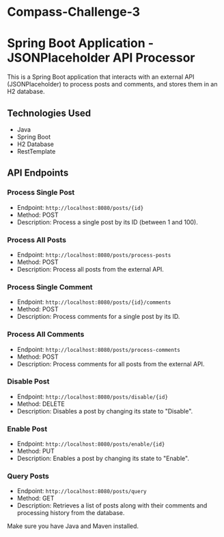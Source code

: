 # Compass-Challenge-3
# Spring Boot Application - JSONPlaceholder API Processor

This is a Spring Boot application that interacts with an external API (JSONPlaceholder) to process posts and comments, and stores them in an H2 database.

## Technologies Used

- Java
- Spring Boot
- H2 Database
- RestTemplate

## API Endpoints

### Process Single Post
- Endpoint: `http://localhost:8080/posts/{id}`
- Method: POST
- Description: Process a single post by its ID (between 1 and 100).

### Process All Posts
- Endpoint: `http://localhost:8080/posts/process-posts`
- Method: POST
- Description: Process all posts from the external API.

### Process Single Comment
- Endpoint: `http://localhost:8080/posts/{id}/comments`
- Method: POST
- Description: Process comments for a single post by its ID.

### Process All Comments
- Endpoint: `http://localhost:8080/posts/process-comments`
- Method: POST
- Description: Process comments for all posts from the external API.

### Disable Post
- Endpoint: `http://localhost:8080/posts/disable/{id}`
- Method: DELETE
- Description: Disables a post by changing its state to "Disable".

### Enable Post
- Endpoint: `http://localhost:8080/posts/enable/{id}`
- Method: PUT
- Description: Enables a post by changing its state to "Enable".

### Query Posts
- Endpoint: `http://localhost:8080/posts/query`
- Method: GET
- Description: Retrieves a list of posts along with their comments and processing history from the database.


Make sure you have Java and Maven installed.

